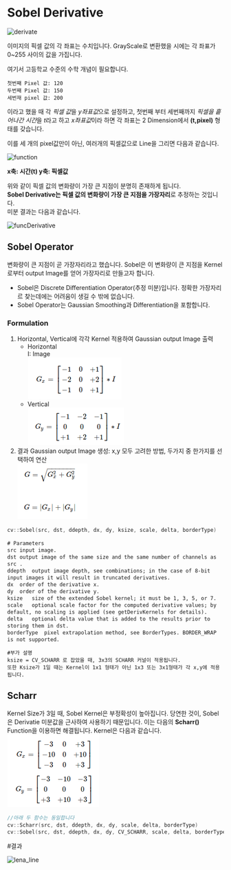 # Sobel Derivative

![derivate](https://docs.opencv.org/3.4/Sobel_Derivatives_Tutorial_Theory_0.jpg)   

이미지의 픽셀 값의 각 좌표는 수치입니다. GrayScale로 변환했을 시에는 각 좌표가 0~255 사이의 값을 가집니다.   

여기서 고등학교 수준의 수학 개념이 필요합니다.   
```
첫번째 Pixel 값: 120   
두번째 Pixel 값: 150
세번재 pixel 값: 200
```

이라고 했을 때 각 *픽셀 값*을 *y좌표값*으로 설정하고, 첫번째 부터 세번째까지 *픽셀을 흩어나간 시간*을 *t*라고 하고 *x좌표값*이라 하면 각 좌표는 2 Dimension에서 **(t,pixel)** 형태를 갖습니다.   

이를 세 개의 pixel값만이 아닌, 여러개의 픽셀값으로 Line을 그리면 다음과 같습니다.   

![function](https://docs.opencv.org/3.4/Sobel_Derivatives_Tutorial_Theory_Intensity_Function.jpg)    

**x축: 시간(t) y축: 픽셀값**      

위와 같이 픽셀 값의 변화량이 가장 큰 지점이 분명히 존재하게 됩니다.   
**Sobel Derivative는 픽셀 값의 변화량이 가장 큰 지점을 가장자리**로 추정하는 것입니다.    
미분 결과는 다음과 같습니다.   

![funcDerivative](https://docs.opencv.org/3.4/Sobel_Derivatives_Tutorial_Theory_dIntensity_Function.jpg)   

## Sobel Operator

변화량이 큰 지점이 곧 가장자리라고 했습니다. Sobel은 이 변화량이 큰 지점을 Kernel로부터 output Image를 얻어 가장자리로 만들고자 합니다.   

* Sobel은 Discrete Differentiation Operator(추정 미분)입니다. 정확한 가장자리르 찾는데에는 어려움이 생길 수 밖에 없습니다.   
* Sobel Operator는 Gaussian Smoothing과 Differentiation을 포함합니다.   

### Formulation
1. Horizontal, Vertical에 각각 Kernel 적용하여 Gaussian output Image 출력
	* Horizontal   
	I: Image   
	![hor](https://github.com/saturnone1/OpenCV_study/blob/78a597d205987cbc8ed3b518d6d107eaf9c21dce/ImageProcessing/image/Sobel_hor.png)   
	* Vertical   
	![ver](https://github.com/saturnone1/OpenCV_study/blob/78a597d205987cbc8ed3b518d6d107eaf9c21dce/ImageProcessing/image/Sobel_ver.png)   
2. 결과 Gaussian output Image 생성: x,y 모두 고려한 방법, 두가지 중 한가지를 선택하여 연산   
![result](https://github.com/saturnone1/OpenCV_study/blob/78a597d205987cbc8ed3b518d6d107eaf9c21dce/ImageProcessing/image/Sobel_result.png)   
```cpp
cv::Sobel(src, dst, ddepth, dx, dy, ksize, scale, delta, borderType)
```
```
# Parameters
src	input image.
dst	output image of the same size and the same number of channels as src .
ddepth	output image depth, see combinations; in the case of 8-bit input images it will result in truncated derivatives.
dx	order of the derivative x.
dy	order of the derivative y.
ksize	size of the extended Sobel kernel; it must be 1, 3, 5, or 7.
scale	optional scale factor for the computed derivative values; by default, no scaling is applied (see getDerivKernels for details).
delta	optional delta value that is added to the results prior to storing them in dst.
borderType	pixel extrapolation method, see BorderTypes. BORDER_WRAP is not supported.
```
```
#부가 설명
ksize = CV_SCHARR 로 잡았을 때, 3x3의 SCHARR 커널이 적용됩니다.
또한 Ksize가 1일 때는 Kernel이 1x1 형태가 아닌 1x3 또는 3x1형태가 각 x,y에 적용됩니다.
```

## Scharr

Kernel Size가 3일 때, Sobel Kernel은 부정확성이 높아집니다. 당연한 것이, Sobel은 Derivatie 미분값을 근사하여 사용하기 때문입니다. 이는 다음의 **Scharr()** Function을 이용하면 해결됩니다. Kernel은 다음과 같습니다.   
![Scharr](https://github.com/saturnone1/OpenCV_study/blob/78a597d205987cbc8ed3b518d6d107eaf9c21dce/ImageProcessing/image/Scharr.png)   

```cpp
//아래 두 함수는 동일합니다
cv::Scharr(src, dst, ddepth, dx, dy, scale, delta, borderType)
cv::Sobel(src, dst, ddepth, dx, dy, CV_SCHARR, scale, delta, borderType)
```

#결과

![lena_line](https://docs.opencv.org/3.4/Sobel_Derivatives_Tutorial_Result.jpg)    



